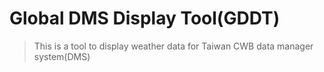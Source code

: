 Global DMS Display Tool(GDDT)
========================
>This is a tool to display weather data for Taiwan CWB data manager system(DMS)
